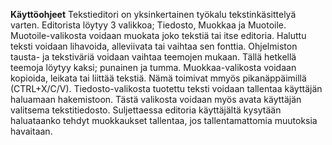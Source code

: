 **Käyttöohjeet**
Tekstieditori on yksinkertainen työkalu tekstinkäsittelyä varten.
Editorista löytyy 3 valikkoa; Tiedosto, Muokkaa ja Muotoile. Muotoile-valikosta voidaan muokata joko tekstiä tai itse editoria. Haluttu teksti voidaan lihavoida, alleviivata tai vaihtaa sen fonttia. 
Ohjelmiston tausta- ja tekstiväriä voidaan vaihtaa teemojen mukaan. Tällä hetkellä teemoja löytyy kaksi; punainen ja tumma.
Muokkaa-valikosta voidaan kopioida, leikata tai liittää tekstiä. Nämä toimivat mmyös pikanäppäimillä (CTRL+X/C/V).
Tiedosto-valikosta tuotettu teksti voidaan tallentaa käyttäjän haluamaan hakemistoon. Tästä valikosta voidaan myös avata käyttäjän valitsema tekstitiedosto.
Suljettaessa editoria käyttäjältä kysytään haluataanko tehdyt muokkaukset tallentaa, jos tallentamattomia muutoksia havaitaan.
